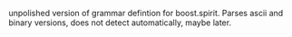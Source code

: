 unpolished version of grammar defintion for boost.spirit.
Parses ascii and binary versions, does not detect automatically, maybe later.